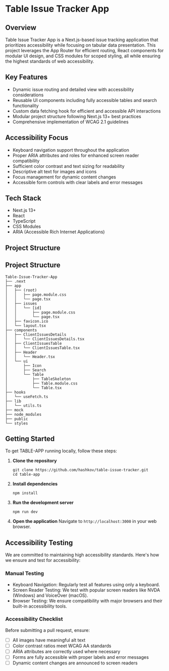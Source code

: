 # Table Issue Tracker App

## Overview

Table Issue Tracker App is a Next.js-based issue tracking application that prioritizes accessibility while focusing on tabular data presentation. This project leverages the App Router for efficient routing, React components for modular UI design, and CSS modules for scoped styling, all while ensuring the highest standards of web accessibility.

## Key Features

- Dynamic issue routing and detailed view with accessibility considerations
- Reusable UI components including fully accessible tables and search functionality
- Custom data fetching hook for efficient and accessible API interactions
- Modular project structure following Next.js 13+ best practices
- Comprehensive implementation of WCAG 2.1 guidelines

## Accessibility Focus

- Keyboard navigation support throughout the application
- Proper ARIA attributes and roles for enhanced screen reader compatibility
- Sufficient color contrast and text sizing for readability
- Descriptive alt text for images and icons
- Focus management for dynamic content changes
- Accessible form controls with clear labels and error messages

## Tech Stack

- Next.js 13+
- React
- TypeScript
- CSS Modules
- ARIA (Accessible Rich Internet Applications)

## Project Structure

## Project Structure

```
Table-Issue-Tracker-App
├── .next
├── app
│   ├── (root)
│   │   ├── page.module.css
│   │   └── page.tsx
│   ├── issues
│   │   └── [id]
│   │       ├── page.module.css
│   │       └── page.tsx
│   ├── favicon.ico
│   └── layout.tsx
├── components
│   ├── ClientIssuesDetails
│   │   └── ClientIssuesDetails.tsx
│   ├── ClientIssuesTable
│   │   └── ClientIssuesTable.tsx
│   ├── Header
│   │   └── Header.tsx
│   └── ui
│       ├── Icon
│       ├── Search
│       └── Table
│           ├── TableSkeleton
│           ├── Table.module.css
│           └── Table.tsx
├── hooks
│   └── useFetch.ts
├── lib
│   └── utils.ts
├── mock
├── node_modules
├── public
└── styles
```

## Getting Started

To get TABLE-APP running locally, follow these steps:

1. **Clone the repository**

   ```
   git clone https://github.com/hashkov/table-issue-tracker.git
   cd table-app
   ```

2. **Install dependencies**

   ```
   npm install
   ```

3. **Run the development server**

   ```
   npm run dev
   ```

4. **Open the application**
   Navigate to `http://localhost:3000` in your web browser.

## Accessibility Testing

We are committed to maintaining high accessibility standards. Here's how we ensure and test for accessibility:

### Manual Testing

- Keyboard Navigation: Regularly test all features using only a keyboard.
- Screen Reader Testing: We test with popular screen readers like NVDA (Windows) and VoiceOver (macOS).
- Browser Testing: We ensure compatibility with major browsers and their built-in accessibility tools.

### Accessibility Checklist

Before submitting a pull request, ensure:

- [ ] All images have meaningful alt text
- [ ] Color contrast ratios meet WCAG AA standards
- [ ] ARIA attributes are correctly used where necessary
- [ ] Forms are fully accessible with proper labels and error messages
- [ ] Dynamic content changes are announced to screen readers

